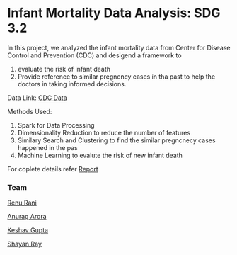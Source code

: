 # Infant Mortality Data Analysis: SDG 3.2
In this project, we analyzed the infant mortality data from Center for Disease Control and Prevention (CDC) and desigend a framework to
1. evaluate the risk of infant death
2. Provide reference to similar pregnency cases in tha past to help the doctors in taking informed decisions.


Data Link: [CDC Data](https://www.cdc.gov/nchs/data_access/vitalstatsonline.htm)

Methods Used:
1. Spark for Data Processing
2. Dimensionality Reduction to reduce the number of features
2. Similary Search and Clustering to find the similar pregncnecy cases happened in the pas
3. Machine Learning to evalute the risk of new infant death

For coplete details refer [Report](https://github.com/techiepanda/infant-mortality-data-analysis/blob/master/Project%20Report.pdf)

### Team
[Renu Rani](https://github.com/techiepanda)

[Anurag Arora ](https://github.com/geekyspartan)

[Keshav Gupta](https://github.com/keshav11)

[Shayan Ray](https://github.com/shayanray)

